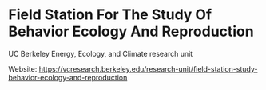# Field Station For The Study Of Behavior Ecology And Reproduction
UC Berkeley Energy, Ecology, and Climate research unit

Website: https://vcresearch.berkeley.edu/research-unit/field-station-study-behavior-ecology-and-reproduction
